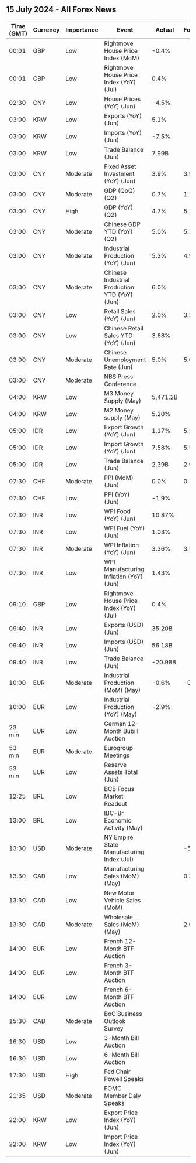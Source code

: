 ## 15 July 2024 - All Forex News

| Time (GMT) | Currency | Importance | Event | Actual | Forecast | Previous |
|------|----------|------------|-------|--------|----------|----------|
| 00:01 | GBP | Low | Rightmove House Price Index (MoM) | -0.4% |  | 0.0% |
| 00:01 | GBP | Low | Rightmove House Price Index (YoY) (Jul) | 0.4% |  | 0.6% |
| 02:30 | CNY | Low | House Prices (YoY) (Jun) | -4.5% |  | -3.9% |
| 03:00 | KRW | Low | Exports (YoY) (Jun) | 5.1% |  | 5.1% |
| 03:00 | KRW | Low | Imports (YoY) (Jun) | -7.5% |  | -7.5% |
| 03:00 | KRW | Low | Trade Balance (Jun) | 7.99B |  | 8.00B |
| 03:00 | CNY | Moderate | Fixed Asset Investment (YoY) (Jun) | 3.9% | 3.9% | 4.0% |
| 03:00 | CNY | Moderate | GDP (QoQ) (Q2) | 0.7% | 1.1% | 1.5% |
| 03:00 | CNY | High | GDP (YoY) (Q2) | 4.7% | 5.1% | 5.3% |
| 03:00 | CNY | Moderate | Chinese GDP YTD (YoY) (Q2) | 5.0% | 5.1% | 5.3% |
| 03:00 | CNY | Moderate | Industrial Production (YoY) (Jun) | 5.3% | 4.9% | 5.6% |
| 03:00 | CNY | Moderate | Chinese Industrial Production YTD (YoY) (Jun) | 6.0% |  | 6.2% |
| 03:00 | CNY | Low | Retail Sales (YoY) (Jun) | 2.0% | 3.3% | 3.7% |
| 03:00 | CNY | Low | Chinese Retail Sales YTD (YoY) (Jun) | 3.68% |  | 4.05% |
| 03:00 | CNY | Moderate | Chinese Unemployment Rate (Jun) | 5.0% | 5.0% | 5.0% |
| 03:00 | CNY | Moderate | NBS Press Conference |  |  |  |
| 04:00 | KRW | Low | M3 Money Supply (May) | 5,471.2B |  | 5,439.1B |
| 04:00 | KRW | Low | M2 Money supply (May) | 5.20% |  | 4.60% |
| 05:00 | IDR | Low | Export Growth (YoY) (Jun) | 1.17% | 5.13% | 2.86% |
| 05:00 | IDR | Low | Import Growth (YoY) (Jun) | 7.58% | 5.50% | -8.83% |
| 05:00 | IDR | Low | Trade Balance (Jun) | 2.39B | 2.98B | 2.93B |
| 07:30 | CHF | Moderate | PPI (MoM) (Jun) | 0.0% | 0.1% | -0.3% |
| 07:30 | CHF | Low | PPI (YoY) (Jun) | -1.9% |  | -1.8% |
| 07:30 | INR | Low | WPI Food (YoY) (Jun) | 10.87% |  | 9.82% |
| 07:30 | INR | Low | WPI Fuel (YoY) (Jun) | 1.03% |  | 1.35% |
| 07:30 | INR | Moderate | WPI Inflation (YoY) (Jun) | 3.36% | 3.50% | 2.61% |
| 07:30 | INR | Low | WPI Manufacturing Inflation (YoY) (Jun) | 1.43% |  | 0.78% |
| 09:10 | GBP | Low | Rightmove House Price Index (YoY) (Jul) | 0.4% |  | 0.6% |
| 09:40 | INR | Low | Exports (USD) (Jun) | 35.20B |  | 38.13B |
| 09:40 | INR | Low | Imports (USD) (Jun) | 56.18B |  | 61.91B |
| 09:40 | INR | Low | Trade Balance (Jun) | -20.98B |  | -23.78B |
| 10:00 | EUR | Moderate | Industrial Production (MoM) (May) | -0.6% | -0.9% | -0.1% |
| 10:00 | EUR | Low | Industrial Production (YoY) (May) | -2.9% |  | -3.1% |
| 23 min | EUR | Low | German 12-Month Bubill Auction |  |  | 3.192% |
| 53 min | EUR | Moderate | Eurogroup Meetings |  |  |  |
| 53 min | EUR | Low | Reserve Assets Total (Jun) |  |  | 1,253.08B |
| 12:25 | BRL | Low | BCB Focus Market Readout |  |  |  |
| 13:00 | BRL | Low | IBC-Br Economic Activity (May) |  |  | 0.01% |
| 13:30 | USD | Moderate | NY Empire State Manufacturing Index (Jul) |  | -5.50 | -6.00 |
| 13:30 | CAD | Low | Manufacturing Sales (MoM) (May) |  | 0.3% | 1.1% |
| 13:30 | CAD | Low | New Motor Vehicle Sales (MoM) |  |  | 175.1K |
| 13:30 | CAD | Moderate | Wholesale Sales (MoM) (May) |  | 2.0% | 2.4% |
| 14:00 | EUR | Low | French 12-Month BTF Auction |  |  | 3.439% |
| 14:00 | EUR | Low | French 3-Month BTF Auction |  |  | 3.674% |
| 14:00 | EUR | Low | French 6-Month BTF Auction |  |  | 3.572% |
| 15:30 | CAD | Moderate | BoC Business Outlook Survey |  |  |  |
| 16:30 | USD | Low | 3-Month Bill Auction |  |  | 5.230% |
| 16:30 | USD | Low | 6-Month Bill Auction |  |  | 5.080% |
| 17:30 | USD | High | Fed Chair Powell Speaks |  |  |  |
| 21:35 | USD | Moderate | FOMC Member Daly Speaks |  |  |  |
| 22:00 | KRW | Low | Export Price Index (YoY) (Jun) |  |  | 7.5% |
| 22:00 | KRW | Low | Import Price Index (YoY) (Jun) |  |  | 4.6% |
